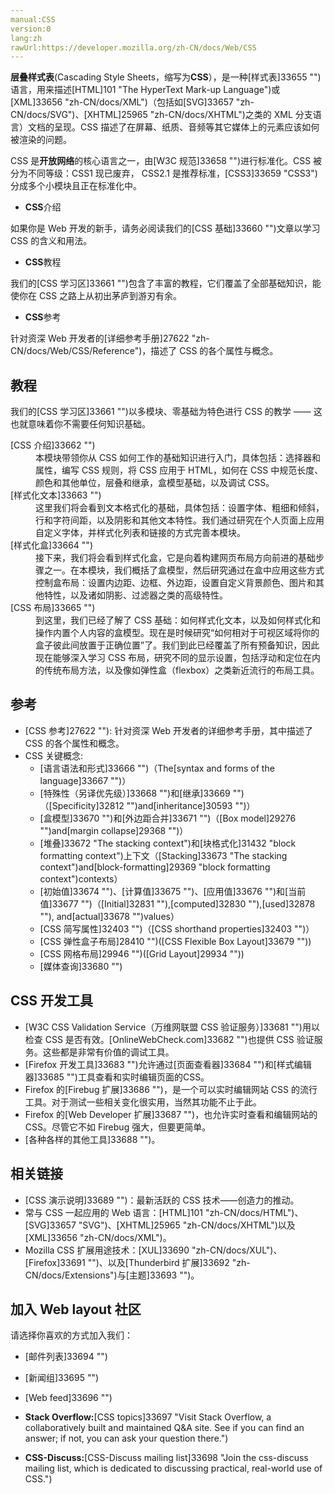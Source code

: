 ```yaml
---
manual:CSS
version:0
lang:zh
rawUrl:https://developer.mozilla.org/zh-CN/docs/Web/CSS
---
```






**层叠样式表**(Cascading Style Sheets，缩写为**CSS**），是一种[样式表]33655 "")语言，用来描述[HTML]101 "The HyperText Mark-up Language")或[XML]33656 "zh-CN/docs/XML")（包括如[SVG]33657 "zh-CN/docs/SVG")、[XHTML]25965 "zh-CN/docs/XHTML")之类的 XML 分支语言）文档的呈现。CSS 描述了在屏幕、纸质、音频等其它媒体上的元素应该如何被渲染的问题。



CSS 是**开放网络**的核心语言之一，由[W3C 规范]33658 "")进行标准化。CSS 被分为不同等级：CSS1 现已废弃， CSS2.1 是推荐标准，[CSS3]33659 "CSS3")分成多个小模块且正在标准化中。


* **CSS**介绍

如果你是 Web 开发的新手，请务必阅读我们的[CSS 基础]33660 "")文章以学习 CSS 的含义和用法。
* **CSS**教程

我们的[CSS 学习区]33661 "")包含了丰富的教程，它们覆盖了全部基础知识，能使你在 CSS 之路上从初出茅庐到游刃有余。
* **CSS**参考

针对资深 Web 开发者的[详细参考手册]27622 "zh-CN/docs/Web/CSS/Reference")，描述了 CSS 的各个属性与概念。

## 教程<a name="教程"></a>


我们的[CSS 学习区]33661 "")以多模块、零基础为特色进行 CSS 的教学 —— 这也就意味着你不需要任何知识基础。

<dl><dt id=''>[CSS 介绍]33662 "")</dt><dd>本模块带领你从 CSS 如何工作的基础知识进行入门，具体包括：选择器和属性，编写 CSS 规则，将 CSS 应用于 HTML，如何在 CSS 中规范长度、颜色和其他单位，层叠和继承，盒模型基础，以及调试 CSS。</dd><dt id=''>[样式化文本]33663 "")</dt><dd>这里我们将会看到文本格式化的基础，具体包括：设置字体、粗细和倾斜，行和字符间距，以及阴影和其他文本特性。我们通过研究在个人页面上应用自定义字体，并样式化列表和链接的方式完善本模块。</dd><dt id=''>[样式化盒]33664 "")</dt><dd>接下来，我们将会看到样式化盒，它是向着构建网页布局方向前进的基础步骤之一。在本模块，我们概括了盒模型，然后研究通过在盒中应用这些方式控制盒布局：设置内边距、边框、外边距，设置自定义背景颜色、图片和其他特性，以及诸如阴影、过滤器之类的高级特性。</dd><dt id=''>[CSS 布局]33665 "")</dt><dd>到这里，我们已经了解了 CSS 基础：如何样式化文本，以及如何样式化和操作内置个人内容的盒模型。现在是时候研究“如何相对于可视区域将你的盒子彼此间放置于正确位置”了。我们到此已经覆盖了所有预备知识，因此现在能够深入学习 CSS 布局，研究不同的显示设置，包括浮动和定位在内的传统布局方法，以及像如弹性盒（flexbox）之类新近流行的布局工具。</dd></dl>

## 参考<a name="参考"></a>

* [CSS 参考]27622 ""): 针对资深 Web 开发者的详细参考手册，其中描述了 CSS 的各个属性和概念。
* CSS 关键概念:
	* [语言语法和形式]33666 "")（The[syntax and forms of the language]33667 "")）
	* [特殊性（另译优先级）]33668 "")和[继承]33669 "")（[Specificity]32812 "")and[inheritance]30593 "")）
	* [盒模型]33670 "")和[外边距合并]33671 "")（[Box model]29276 "")and[margin collapse]29368 "")）
	* [堆叠]33672 "The stacking context")和[块格式化]31432 "block formatting context")上下文（[Stacking]33673 "The stacking context")and[block-formatting]29369 "block formatting context")contexts）
	* [初始值]33674 "")、[计算值]33675 "")、[应用值]33676 "")和[当前值]33677 "")（[Initial]32831 ""),[computed]32830 ""),[used]32878 ""), and[actual]33678 "")values）
	* [CSS 简写属性]32403 "")（[CSS shorthand properties]32403 "")）
	* [CSS 弹性盒子布局]28410 "")([CSS Flexible Box Layout]33679 ""))
	* [CSS 网格布局]29946 "")([Grid Layout]29934 ""))
	* [媒体查询]33680 "")

## CSS 开发工具<a name="CSS_开发工具"></a>

* [W3C CSS Validation Service（万维网联盟 CSS 验证服务）]33681 "")用以检查 CSS 是否有效。[OnlineWebCheck.com]33682 "")也提供 CSS 验证服务。这些都是非常有价值的调试工具。
* [Firefox 开发工具]33683 "")允许通过[页面查看器]33684 "")和[样式编辑器]33685 "")工具查看和实时编辑页面的CSS。
* Firefox 的[Firebug 扩展]33686 "")，是一个可以实时编辑网站 CSS 的流行工具。对于测试一些相关变化很实用，当然其功能不止于此。
* Firefox 的[Web Developer 扩展]33687 "")，也允许实时查看和编辑网站的 CSS。尽管它不如 Firebug 强大，但要更简单。
* [各种各样的其他工具]33688 "")。



## 相关链接<a name="相关链接"></a>

* [CSS 演示说明]33689 "")：最新活跃的 CSS 技术——创造力的推动。
* 常与 CSS 一起应用的 Web 语言：[HTML]101 "zh-CN/docs/HTML")、[SVG]33657 "SVG")、[XHTML]25965 "zh-CN/docs/XHTML")以及[XML]33656 "zh-CN/docs/XML")。
* Mozilla CSS 扩展用途技术：[XUL]33690 "zh-CN/docs/XUL")、[Firefox]33691 "")、以及[Thunderbird 扩展]33692 "zh-CN/docs/Extensions")与[主题]33693 "")。

## 加入 Web layout 社区<a name="加入_Web_layout_社区"></a>
请选择你喜欢的方式加入我们：

* [邮件列表]33694 "")
* [新闻组]33695 "")
* [Web feed]33696 "")


* **Stack Overflow:**[CSS topics]33697 "Visit Stack Overflow, a collaboratively built and maintained Q&A site. See if you can find an answer; if not, you can ask your question there.")
* **CSS-Discuss:**[CSS-Discuss mailing list]33698 "Join the css-discuss mailing list, which is dedicated to discussing practical, real-world use of CSS.")







